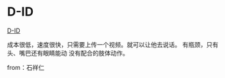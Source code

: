 # D-ID
[D-ID](https://www.d-id.com/)

成本很低，速度很快，只需要上传一个视频。就可以让他去说话。
有瓶颈，只有头、嘴巴还有眼睛能动
没有配合的肢体动作。

from：石祥仁
